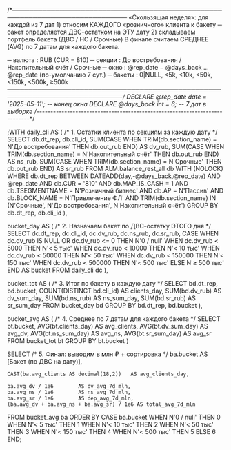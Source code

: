 /*─────────────────────────────────────────────────────────────────────────────
  «Скользящая неделя»: для каждой из 7 дат
      1) относим КАЖДОГО «розничного» клиента к бакету
         ─ бакет определяется ДВС-остатком на ЭТУ дату
      2) складываем портфель бакета (ДВС / НС / Срочные)
  В финале считаем СРЕДНЕЕ (AVG) по 7 датам для каждого бакета.

  ─ валюта      : RUB (CUR = 810)
  ─ секции      : До востребования / Накопительный счёт / Срочные
  ─ окно        : @rep_date − @days_back … @rep_date   (по-умолчанию 7 сут.)
  ─ бакеты      : 0|NULL, <5k, <10k, <50k, <150k, <500k, ≥500k
─────────────────────────────────────────────────────────────────────────────*/
DECLARE @rep_date  date = '2025-05-11';     -- конец окна
DECLARE @days_back int  = 6;                -- 7 дат в выборке
/*---------------------------------------------------------------------------*/

;WITH daily_cli AS (         /* 1. Остатки клиента по секциям за каждую дату */
    SELECT
        db.dt_rep,
        db.cli_id,
        SUM(CASE WHEN TRIM(db.section_name) = N'До востребования'
                 THEN db.out_rub END)                       AS dv_rub,
        SUM(CASE WHEN TRIM(db.section_name) = N'Накопительный счёт'
                 THEN db.out_rub END)                       AS ns_rub,
        SUM(CASE WHEN TRIM(db.section_name) = N'Срочные'
                 THEN db.out_rub END)                       AS sr_rub
    FROM ALM.balance_rest_all db WITH (NOLOCK)
    WHERE db.dt_rep BETWEEN DATEADD(day,-@days_back,@rep_date) AND @rep_date
      AND db.CUR          = '810'
      AND db.MAP_IS_CASH  = 1
      AND db.TSEGMENTNAME = N'Розничный бизнес'
      AND db.AP           = N'Пассив'
      AND db.BLOCK_NAME   = N'Привлечение ФЛ'
      AND TRIM(db.section_name) IN (N'Срочные',
                                    N'До востребования',
                                    N'Накопительный счёт')
    GROUP BY db.dt_rep, db.cli_id
),

bucket_day AS (             /* 2. Назначаем бакет по ДВС-остатку ЭТОГО дня   */
    SELECT
        dc.dt_rep,
        dc.cli_id,
        dc.dv_rub,
        dc.ns_rub,
        dc.sr_rub,
        CASE
            WHEN dc.dv_rub IS NULL OR dc.dv_rub <=     0      THEN N'0 / null'
            WHEN dc.dv_rub <       5000                      THEN N'< 5 тыс'
            WHEN dc.dv_rub <      10000                      THEN N'< 10 тыс'
            WHEN dc.dv_rub <      50000                      THEN N'< 50 тыс'
            WHEN dc.dv_rub <     150000                      THEN N'< 150 тыс'
            WHEN dc.dv_rub <     500000                      THEN N'< 500 тыс'
            ELSE                                               N'≥ 500 тыс'
        END AS bucket
    FROM daily_cli dc
),

bucket_tot AS (             /* 3. Итог по бакету в каждую дату              */
    SELECT
        bd.dt_rep,
        bd.bucket,
        COUNT(DISTINCT bd.cli_id)                                   AS clients_day,
        SUM(bd.dv_rub)                                              AS dv_sum_day,
        SUM(bd.ns_rub)                                              AS ns_sum_day,
        SUM(bd.sr_rub)                                              AS sr_sum_day
    FROM bucket_day bd
    GROUP BY bd.dt_rep, bd.bucket
),

bucket_avg AS (             /* 4. Среднее по 7 датам для каждого бакета     */
    SELECT
        bt.bucket,
        AVG(bt.clients_day)                                   AS avg_clients,
        AVG(bt.dv_sum_day)                                    AS avg_dv,
        AVG(bt.ns_sum_day)                                    AS avg_ns,
        AVG(bt.sr_sum_day)                                    AS avg_sr
    FROM bucket_tot bt
    GROUP BY bt.bucket
)

SELECT                      /* 5. Финал: выводим в млн ₽ + сортировка       */
    ba.bucket                               AS [Бакет (по ДВС на дату)],

    CAST(ba.avg_clients AS decimal(18,2))   AS avg_clients_day,

    ba.avg_dv / 1e6        AS dv_avg_7d_mln,
    ba.avg_ns / 1e6        AS ns_avg_7d_mln,
    ba.avg_sr / 1e6        AS dep_avg_7d_mln,
    (ba.avg_dv + ba.avg_ns + ba.avg_sr) / 1e6 AS total_avg_7d_mln

FROM bucket_avg ba
ORDER BY
    CASE ba.bucket
        WHEN N'0 / null'  THEN 0
        WHEN N'< 5 тыс'   THEN 1
        WHEN N'< 10 тыс'  THEN 2
        WHEN N'< 50 тыс'  THEN 3
        WHEN N'< 150 тыс' THEN 4
        WHEN N'< 500 тыс' THEN 5
        ELSE                    6
    END;
